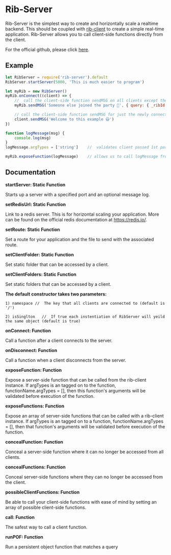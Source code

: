 # Rib-Server
Rib-Server is the simplest way to create and horizontally scale a realtime backend. This should be coupled with [rib-client](https://www.npmjs.com/package/rib-client) to create a simple real-time application. Rib-Server allows you to call client-side functions directly from the client.

For the official github, please click [here](https://github.com/TheCollinCashio/Rib).

## Example
```js
let RibServer = require('rib-server').default
RibServer.startServer(5000, 'This is much easier to program')

let myRib = new RibServer()
myRib.onConnect((client) => {
    //  call the client-side function sendMSG on all clients except the one that just connected
    myRib.sendMSG('Someone else joined the party 🎊', { query: { _ribId: { $ne: client._ribId } }})

    // call the client-side function sendMSG for just the newly connected client
    client.sendMSG('Welcome to this example 😃')
})

function logMessage(msg) {
    console.log(msg)
}
logMessage.argTypes = ['string']    //  validates client passed 1st parameter of type string

myRib.exposeFunction(logMessage)    // allows us to call logMessage from the client
```

## Documentation
**startServer: Static Function**

Starts up a server with a specified port and an optional message log.

**setRedisUrl: Static Function**

Link to a redis server. This is for horizontal scaling your application. More can be found on the official redis documentation at https://redis.io/.

**setRoute: Static Function**

Set a route for your application and the file to send with the associated route.

**setClientFolder: Static Function**

Set static folder that can be accessed by a client.

**setClientFolders: Static Function**

Set static folders that can be accessed by a client.

**The default constructor takes two parameters:**
```
1) namespace //  The key that all clients are connected to (default is '/')
```
```
2) isSinglton   //  If true each instentiation of RibServer will yeild the same object (default is true)
```

**onConnect: Function**

Call a function after a client connects to the server.

**onDisconnect: Function**

Call a function when a client disconnects from the server.

**exposeFunction: Function** 

Expose a server-side function that can be called from the rib-client instance. If argTypes is an tagged on to the function, functionName.argTypes = [], then this function's arguments will be validated before execution of the function.

**exposeFunctions: Function** 

Expose an array of server-side functions that can be called with a rib-client instance. If argTypes is an tagged on to a function, functionName.argTypes = [], then that function's arguments will be validated before execution of the function.

**concealFunction: Function** 

Conceal a server-side function where it can no longer be accessed from all clients.

**concealFunctions: Function** 

Conceal server-side functions where they can no longer be accessed from the client.

**possibleClientFunctions: Function**

Be able to call your client-side functions with ease of mind by setting an array of possible client-side functions.

**call: Function**

The safest way to call a client function.

**runPOF: Function**

Run a persistent object function that matches a query